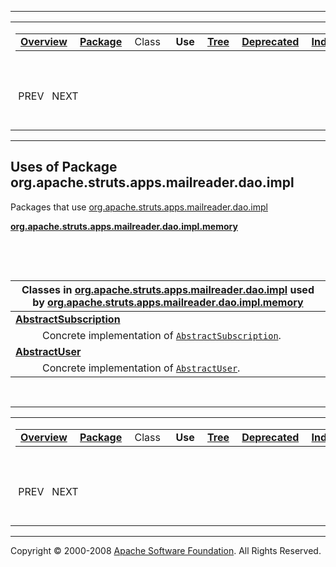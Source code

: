 ------------------------------------------------------------------------

<span id="navbar_top"></span> [](#skip-navbar_top "Skip navigation links")

<table>
<colgroup>
<col width="50%" />
<col width="50%" />
</colgroup>
<tbody>
<tr class="odd">
<td align="left"><span id="navbar_top_firstrow"></span>
<table>
<tbody>
<tr class="odd">
<td align="left"><a href="../../../../../../../overview-summary.html.md"><strong>Overview</strong></a> </td>
<td align="left"><a href="package-summary.html.md"><strong>Package</strong></a> </td>
<td align="left">Class </td>
<td align="left"> <strong>Use</strong> </td>
<td align="left"><a href="package-tree.html.md"><strong>Tree</strong></a> </td>
<td align="left"><a href="../../../../../../../deprecated-list.html.md"><strong>Deprecated</strong></a> </td>
<td align="left"><a href="../../../../../../../index-all.html.md"><strong>Index</strong></a> </td>
<td align="left"><a href="../../../../../../../help-doc.html.md"><strong>Help</strong></a> </td>
</tr>
</tbody>
</table></td>
<td align="left"></td>
</tr>
<tr class="even">
<td align="left"> PREV   NEXT</td>
<td align="left"><a href="../../../../../../../index.html.md?org/apache/struts/apps/mailreader/dao/impl/package-use.html"><strong>FRAMES</strong></a>    <a href="package-use.html"><strong>NO FRAMES</strong></a>    
<a href="../../../../../../../allclasses-noframe.html.md"><strong>All Classes</strong></a></td>
</tr>
</tbody>
</table>

<span id="skip-navbar_top"></span>

------------------------------------------------------------------------

**Uses of Package
 org.apache.struts.apps.mailreader.dao.impl**
---------------------------------------------

Packages that use [org.apache.struts.apps.mailreader.dao.impl](../../../../../../../org/apache/struts/apps/mailreader/dao/impl/package-summary.html.md)

[**org.apache.struts.apps.mailreader.dao.impl.memory**](#org.apache.struts.apps.mailreader.dao.impl.memory)

  

 

<span id="org.apache.struts.apps.mailreader.dao.impl.memory"></span>

| Classes in [org.apache.struts.apps.mailreader.dao.impl](../../../../../../../org/apache/struts/apps/mailreader/dao/impl/package-summary.html.md) used by [org.apache.struts.apps.mailreader.dao.impl.memory](../../../../../../../org/apache/struts/apps/mailreader/dao/impl/memory/package-summary.html) |
|--------------------------------------------------------------------------------------------------------------------------------------------------------------------------------------------------------------------------------------------------------------------------------------------------------|
| **[**AbstractSubscription**](../../../../../../../org/apache/struts/apps/mailreader/dao/impl/class-use/AbstractSubscription.html.md#org.apache.struts.apps.mailreader.dao.impl.memory)**                                                                                                                  
            Concrete implementation of [`AbstractSubscription`](../../../../../../../org/apache/struts/apps/mailreader/dao/impl/AbstractSubscription.html.md "class in org.apache.struts.apps.mailreader.dao.impl").                                                                                        |
| **[**AbstractUser**](../../../../../../../org/apache/struts/apps/mailreader/dao/impl/class-use/AbstractUser.html.md#org.apache.struts.apps.mailreader.dao.impl.memory)**                                                                                                                                  
            Concrete implementation of [`AbstractUser`](../../../../../../../org/apache/struts/apps/mailreader/dao/impl/AbstractUser.html.md "class in org.apache.struts.apps.mailreader.dao.impl").                                                                                                        |

 

------------------------------------------------------------------------

<span id="navbar_bottom"></span> [](#skip-navbar_bottom "Skip navigation links")

<table>
<colgroup>
<col width="50%" />
<col width="50%" />
</colgroup>
<tbody>
<tr class="odd">
<td align="left"><span id="navbar_bottom_firstrow"></span>
<table>
<tbody>
<tr class="odd">
<td align="left"><a href="../../../../../../../overview-summary.html.md"><strong>Overview</strong></a> </td>
<td align="left"><a href="package-summary.html.md"><strong>Package</strong></a> </td>
<td align="left">Class </td>
<td align="left"> <strong>Use</strong> </td>
<td align="left"><a href="package-tree.html.md"><strong>Tree</strong></a> </td>
<td align="left"><a href="../../../../../../../deprecated-list.html.md"><strong>Deprecated</strong></a> </td>
<td align="left"><a href="../../../../../../../index-all.html.md"><strong>Index</strong></a> </td>
<td align="left"><a href="../../../../../../../help-doc.html.md"><strong>Help</strong></a> </td>
</tr>
</tbody>
</table></td>
<td align="left"></td>
</tr>
<tr class="even">
<td align="left"> PREV   NEXT</td>
<td align="left"><a href="../../../../../../../index.html.md?org/apache/struts/apps/mailreader/dao/impl/package-use.html"><strong>FRAMES</strong></a>    <a href="package-use.html"><strong>NO FRAMES</strong></a>    
<a href="../../../../../../../allclasses-noframe.html.md"><strong>All Classes</strong></a></td>
</tr>
</tbody>
</table>

<span id="skip-navbar_bottom"></span>

------------------------------------------------------------------------

Copyright © 2000-2008 [Apache Software Foundation](http://www.apache.org/). All Rights Reserved.
